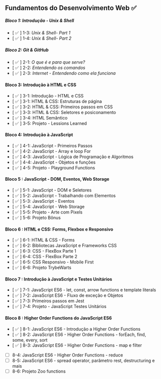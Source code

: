 ## Fundamentos do Desenvolvimento Web :white_check_mark:

##### Bloco 1: Introdução - Unix & Shell

- [ :white_check_mark: ] 1-3: _Unix & Shell- Part 1_
- [ :white_check_mark: ] 1-4: _Unix & Shell- Part 2_

##### Bloco 2: Git & GitHub

- [ :white_check_mark: ] 2-1: _O que é e para que serve?_
- [ :white_check_mark: ] 2-2: _Entendendo os comandos_
- [ :white_check_mark: ] 2-3: _Internet - Entendendo como ela funciona_

#### Bloco 3: Introdução à HTML e CSS

- [ :white_check_mark: ] 3-1: Introdução - HTML e CSS
- [ :white_check_mark: ] 3-1: HTML & CSS: Estruturas de página
- [ :white_check_mark: ] 3-2: HTML & CSS: Primeiros passos em CSS
- [ :white_check_mark: ] 3-3: HTML & CSS: Seletores e posiconamento
- [ :white_check_mark: ] 3-4: HTML Semântico
- [ :white_check_mark: ] 3-5: Projeto - Lessions Learned

#### Bloco 4: Introdução à JavaScript

- [ :white_check_mark: ] 4-1: JavaScript - Primeiros Passos
- [ :white_check_mark: ] 4-2: JavaScript - Array e loop For
- [ :white_check_mark: ] 4-3: JavaScript - Lógica de Programação e Algoritmos
- [ :white_check_mark: ] 4-4: JavaScript - Objetos e funções
- [ :white_check_mark: ] 4-5: Projeto - Playground Functions

#### Bloco 5 : JavaScript - DOM, Eventos, Web Storage

- [ :white_check_mark: ] 5-1: JavaScript - DOM e Seletores
- [ :white_check_mark: ] 5-2: JavaScript - Trabalhando com Elementos
- [ :white_check_mark: ] 5-3: JavaScript - Eventos
- [ :white_check_mark: ] 5-4: JavaScript - Web Storage
- [ :white_check_mark: ] 5-5: Projeto - Arte com Pixels
- [ :white_check_mark: ] 5-6: Projeto Bônus

#### Bloco 6 : HTML e CSS: Forms, Flexbox e Responsivo

- [ :white_check_mark: ] 6-1: HTML & CSS - Forms
- [ :white_check_mark: ] 6-2: Bibliotecas JavaScript e Frameworks CSS
- [ :white_check_mark: ] 6-3: CSS - FlexBox Parte 1
- [ :white_check_mark: ] 6-4: CSS - FlexBox Parte 2
- [ :white_check_mark: ] 6-5: CSS Responsivo - Mobile First
- [ :white_check_mark: ] 6-6: Projeto TrybeWarts

#### Bloco 7 : Introdução à JavaScript e Testes Unitários

- [ :white_check_mark: ] 7-1: JavaScript ES6 - let, const, arrow functions e template literals
- [ :white_check_mark: ] 7-2: JavaScript ES6 - Fluxo de exceção e Objetos
- [ :white_check_mark: ] 7-3: Primeiros passos em Jest
- [ :white_check_mark: ] 7-4: Projeto - JavaScript Testes Unitários

#### Bloco 8 : Higher Order Functions do JavaScript ES6

- [ :white_check_mark: ] 8-1: JavaScript ES6 - Introdução a Higher Order Functions
- [ :white_check_mark: ] 8-2: JavaScript ES6 - Higher Order Functions - forEach, find, some, every, sort
- [ :white_check_mark: ] 8-3: JavaScript ES6 - Higher Order Functions - map e filter
- [  ] 8-4: JavaScript ES6 - Higher Order Functions - reduce
- [  ] 8-5: JavaScript ES6 - spread operator, parâmetro rest, destructuring e mais
- [  ] 8-6: Projeto Zoo functions